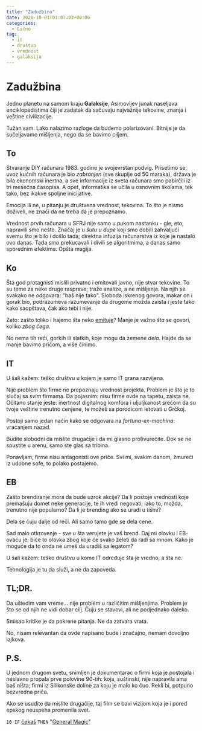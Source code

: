 ```yaml
---
title: "Zadužbina"
date: 2020-10-01T01:07:03+00:00
categories:
  - Lično
tag:
  - it
  - društvo
  - vrednost
  - galaksija
---
```


# Zadužbina

Jednu planetu na samom kraju **Galaksije**, Asimovljev junak naseljava enciklopedistima čiji je zadatak da sačuvaju najvažnije tekovine, znanja i veštine civilizacije.

<!--more-->

Tužan sam. Lako nalazimo razloge da budemo polarizovani. Bitnije je da sučeljavamo mišljenja, nego da se bavimo ciljem.

## To

Stvaranje DIY računara 1983. godine je svojevrstan podvig. Prisetimo se, uvoz kućnih računara je bio _zabranjen_ (sve skuplje od 50 maraka), država je bila ekonomski inertna, a sve informacije iz sveta računara smo pabirčili iz tri mesečna časopisa. A opet, informatika se učila u osnovnim školama, tek tako, bez ikakve spoljne inicijative.

Emocija ili ne, u pitanju je društvena vrednost, tekovina. To što je nismo doživeli, ne znači da ne treba da je prepoznamo.

Vrednost prvih računara u SFRJ nije samo u pukom nastanku - gle, eto, napravili smo nešto. Značaj je u _šutu u dupe_ koji smo dobili zahvaljući svemu što je bilo i došlo tada; direktna infuzija računarstva iz koje je nastalo ovo danas. Tada smo prekucavali i divili se algoritmima, a danas samo sporednim efektima. Opšta magija.

## Ko

Šta god protagnisti mislili privatno i emitovali javno, nije stvar tekovine. To su teme za neke druge rasprave; traže analize, a ne mišljenja. Na njih se svakako ne odgovara: "baš nije tako". Sloboda iskrenog govora, makar on i gorak bio, podrazumeva razumevanje da drugome možda zaista i jeste tako kako saopštava, čak ako tebi i nije.

Zato: zašto toliko i hajemo šta neko [emituje](https://oblac.rs/zasto-utihnuti-blog/)? Manje je važno _šta_ se govori, koliko _zbog čega_.

No nema tih reči, gorkih ili slatkih, koje mogu da zemene _dela_. Hajde da se manje bavimo pričom, a više činimo.

## IT

U šali kažem: teško društvu u kojem je samo IT grana razvijena.

Nije problem što firme ne prepoznaju vrednost projekta. Problem je što je to slučaj sa _svim_ firmama. Da pojasnim: nisu firme ovde na tapetu, zaista ne. Očitano stanje jeste: inertnost digitalnog komfora i uljuljkanost srećom da su tvoje veštine trenutno cenjene, te možeš sa porodicom letovati u Grčkoj.

Postoji samo jedan način kako se odgovara na _fortuna-ex-machina_: vraćanjem nazad.

Budite slobodni da mislite drugačije i da mi glasno protivurečite. Dok se ne spustite u arenu, samo ste glas sa tribina.

Ponavljam, firme nisu antagonisti ove priče. Svi mi, svakim danom, žmureći iz udobne sofe, to polako postajemo.

## EB

Zašto brendiranje mora da bude uzrok akcije? Da li postoje vrednosti koje premašuju domet neke generacije, te ih vredi negovati; iako to, možda, trenutno nije popularno? Da li je brending ako se uradi u tišini?

Dela se čuju dalje od reči. Ali samo tamo gde se dela cene.

Sad malo otkrovenje - sve u šta verujete je vaš brend. Daj mi olovku i EB-ovaću je: biće to olovka zbog koje će svako želeti da radi sa mnom. Kako je moguće da to onda ne umeš da uradiš sa legatom?

U šali kažem: teško društvu u kome IT određuje šta je vredno, a šta ne.

Tehnologija je tu da služi, a ne da zapoveda.

## TL;DR.

Da uštedim vam vreme... nije problem u različitim mišljenjima. Problem je što se od njih ne vidi dobar cilj. Čuju se stavovi, ali ne podjednako daleko.

Smisao kritike je da pokrene pitanja. Ne da zatvara vrata.

No, nisam relevantan da ovde napisano bude i značajno, nemam dovoljno lajkova.

## P.S.

U jednom drugom svetu, snimljen je dokumentarac o firmi koja je postojala i neslavno propala prve polovine 90-tih: koja, suštinski, nije napravila ama baš ništa; firmi iz Silikonske doline za koju je malo ko čuo. Rekli bi, potpuno bezvredna priča.

Ako se usudite da mislite drugačije, taj film se bavi vizijom koja je i pored epskog neuspeha promenila svet.

`10 IF` [čekaš](https://www.crowdsupply.com/rcc-productions/galaksija) `THEN` "[General Magic](https://www.generalmagicthemovie.com)"

